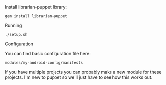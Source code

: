 Install librarian-puppet library:

```
gem install librarian-puppet
```

Running
```
./setup.sh
```

Configuration

You can find basic configuration file here:
```
modules/my-android-config/manifests
```

If you have multiple projects you can probably make a new module for these projects. I'm new to puppet so we'll just have to see how this works out.
